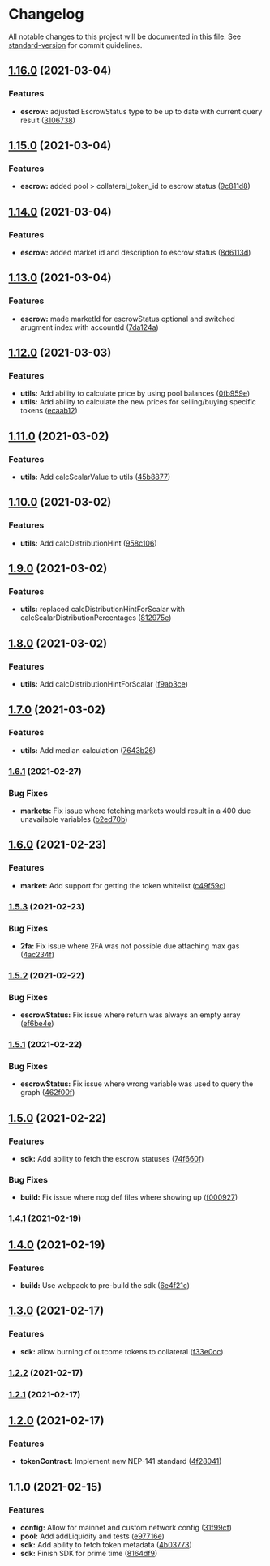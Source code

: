 # Changelog

All notable changes to this project will be documented in this file. See [standard-version](https://github.com/conventional-changelog/standard-version) for commit guidelines.

## [1.16.0](https://github.com/fluxprotocol/amm-sdk/compare/v1.15.0...v1.16.0) (2021-03-04)


### Features

* **escrow:** adjusted EscrowStatus type to be up to date with current query result ([3106738](https://github.com/fluxprotocol/amm-sdk/commit/31067380ca6de26327bd9d35801ba313ad84c5b8))

## [1.15.0](https://github.com/fluxprotocol/amm-sdk/compare/v1.14.0...v1.15.0) (2021-03-04)


### Features

* **escrow:** added pool > collateral_token_id to escrow status ([9c811d8](https://github.com/fluxprotocol/amm-sdk/commit/9c811d806abaa87f5e4837f18385adf1408149ad))

## [1.14.0](https://github.com/fluxprotocol/amm-sdk/compare/v1.13.0...v1.14.0) (2021-03-04)


### Features

* **escrow:** added market id and description to escrow status ([8d6113d](https://github.com/fluxprotocol/amm-sdk/commit/8d6113dc09a1c887eada7999e0844fe2a5ed6aca))

## [1.13.0](https://github.com/fluxprotocol/amm-sdk/compare/v1.12.0...v1.13.0) (2021-03-04)


### Features

* **escrow:** made marketId for escrowStatus optional and switched arugment index with accountId ([7da124a](https://github.com/fluxprotocol/amm-sdk/commit/7da124a3a8ed0e075d7da963ff87488b94edab70))

## [1.12.0](https://github.com/fluxprotocol/amm-sdk/compare/v1.11.0...v1.12.0) (2021-03-03)


### Features

* **utils:** Add ability to calculate price by using pool balances ([0fb959e](https://github.com/fluxprotocol/amm-sdk/commit/0fb959e0847558a0ce86add6ca4bacdfbc5d4129))
* **utils:** Add ability to calculate the new prices for selling/buying specific tokens ([ecaab12](https://github.com/fluxprotocol/amm-sdk/commit/ecaab1269fd0cbf80fd72de62ae45ba1abd247f2))

## [1.11.0](https://github.com/fluxprotocol/amm-sdk/compare/v1.10.0...v1.11.0) (2021-03-02)


### Features

* **utils:** Add calcScalarValue to utils ([45b8877](https://github.com/fluxprotocol/amm-sdk/commit/45b8877095514174a1c5e22637de5527ff7192ae))

## [1.10.0](https://github.com/fluxprotocol/amm-sdk/compare/v1.9.0...v1.10.0) (2021-03-02)


### Features

* **utils:** Add calcDistributionHint ([958c106](https://github.com/fluxprotocol/amm-sdk/commit/958c1063487517889fdfab0ada15a188ba15e907))

## [1.9.0](https://github.com/fluxprotocol/amm-sdk/compare/v1.8.0...v1.9.0) (2021-03-02)


### Features

* **utils:** replaced calcDistributionHintForScalar with calcScalarDistributionPercentages ([812975e](https://github.com/fluxprotocol/amm-sdk/commit/812975e77ba679849044d6fd5048aa8ba0fc3eee))

## [1.8.0](https://github.com/fluxprotocol/amm-sdk/compare/v1.7.0...v1.8.0) (2021-03-02)


### Features

* **utils:** Add calcDistributionHintForScalar ([f9ab3ce](https://github.com/fluxprotocol/amm-sdk/commit/f9ab3ceb1fe223b94452463d4b87dbc6401b77dc))

## [1.7.0](https://github.com/fluxprotocol/amm-sdk/compare/v1.6.1...v1.7.0) (2021-03-02)


### Features

* **utils:** Add median calculation ([7643b26](https://github.com/fluxprotocol/amm-sdk/commit/7643b2636e49d22bcd1bb287c15de82f24c8f367))

### [1.6.1](https://github.com/fluxprotocol/amm-sdk/compare/v1.6.0...v1.6.1) (2021-02-27)


### Bug Fixes

* **markets:** Fix issue where fetching markets would result in a 400 due unavailable variables ([b2ed70b](https://github.com/fluxprotocol/amm-sdk/commit/b2ed70b6e187f93dc79278cacea54ffcf6ae7426))

## [1.6.0](https://github.com/fluxprotocol/amm-sdk/compare/v1.5.3...v1.6.0) (2021-02-23)


### Features

* **market:** Add support for getting the token whitelist ([c49f59c](https://github.com/fluxprotocol/amm-sdk/commit/c49f59c33487c66c39550a4e74eb48a8d8130a9d))

### [1.5.3](https://github.com/fluxprotocol/amm-sdk/compare/v1.5.2...v1.5.3) (2021-02-23)


### Bug Fixes

* **2fa:** Fix issue where 2FA was not possible due attaching max gas ([4ac234f](https://github.com/fluxprotocol/amm-sdk/commit/4ac234f812e675c99a908c381e4f17e31e83429e))

### [1.5.2](https://github.com/fluxprotocol/amm-sdk/compare/v1.5.1...v1.5.2) (2021-02-22)


### Bug Fixes

* **escrowStatus:** Fix issue where return was always an empty array ([ef6be4e](https://github.com/fluxprotocol/amm-sdk/commit/ef6be4eb2871166e49bd6219f7bcd923c1bcbca7))

### [1.5.1](https://github.com/fluxprotocol/amm-sdk/compare/v1.5.0...v1.5.1) (2021-02-22)


### Bug Fixes

* **escrowStatus:** Fix issue where wrong variable was used to query the graph ([462f00f](https://github.com/fluxprotocol/amm-sdk/commit/462f00fabeb2d75afdf6a171740118057206ae8f))

## [1.5.0](https://github.com/fluxprotocol/amm-sdk/compare/v1.4.1...v1.5.0) (2021-02-22)


### Features

* **sdk:** Add ability to fetch the escrow statuses ([74f660f](https://github.com/fluxprotocol/amm-sdk/commit/74f660f483265204a45d3b778786dd82b899f41c))


### Bug Fixes

* **build:** Fix issue where nog def files where showing up ([f000927](https://github.com/fluxprotocol/amm-sdk/commit/f00092776f8869b561adfeb488736516c6cad82e))

### [1.4.1](https://github.com/fluxprotocol/amm-sdk/compare/v1.4.0...v1.4.1) (2021-02-19)

## [1.4.0](https://github.com/fluxprotocol/amm-sdk/compare/v1.3.0...v1.4.0) (2021-02-19)


### Features

* **build:** Use webpack to pre-build the sdk ([6e4f21c](https://github.com/fluxprotocol/amm-sdk/commit/6e4f21c94a3fcef9c9b7ba0523c793d066d02368))

## [1.3.0](https://github.com/fluxprotocol/amm-sdk/compare/v1.2.2...v1.3.0) (2021-02-17)


### Features

* **sdk:** allow burning of outcome tokens to collateral ([f33e0cc](https://github.com/fluxprotocol/amm-sdk/commit/f33e0cce75f984aef74c429f1ffb361d72598e4d))

### [1.2.2](https://github.com/fluxprotocol/amm-sdk/compare/v1.2.1...v1.2.2) (2021-02-17)

### [1.2.1](https://github.com/fluxprotocol/amm-sdk/compare/v1.2.0...v1.2.1) (2021-02-17)

## [1.2.0](https://github.com/fluxprotocol/amm-sdk/compare/v1.1.0...v1.2.0) (2021-02-17)


### Features

* **tokenContract:** Implement new NEP-141 standard ([4f28041](https://github.com/fluxprotocol/amm-sdk/commit/4f280411c68bdab7a6b1088594a7655294a8d818))

## 1.1.0 (2021-02-15)


### Features

* **config:** Allow for mainnet and custom network config ([31f99cf](https://github.com/fluxprotocol/amm-sdk/commit/31f99cfd56798ca046479e6c99861d67641a8a5e))
* **pool:** Add addLiquidity and tests ([e97716e](https://github.com/fluxprotocol/amm-sdk/commit/e97716ee089a74b49664326c7c980007abe0a267))
* **sdk:** Add ability to fetch token metadata ([4b03773](https://github.com/fluxprotocol/amm-sdk/commit/4b037739a1dc0520d96dbb2ae02216b09e00093e))
* **sdk:** Finish SDK for prime time ([8164df9](https://github.com/fluxprotocol/amm-sdk/commit/8164df9a894edbcc70dfbcfcdbeadd6de0f18a38))
